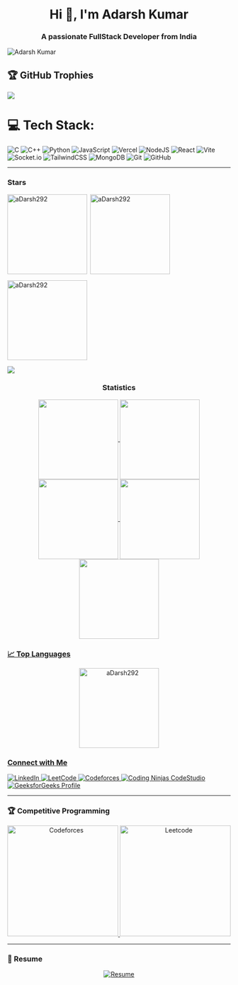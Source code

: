 <h1 align="center">Hi 👋, I'm Adarsh Kumar</h1>
<h3 align="center">A passionate FullStack Developer from India</h3>

<p align="left"> 
  <img src="https://komarev.com/ghpvc/?username=aDarsh292&label=Profile%20views&color=0e75b6&style=flat" alt="Adarsh Kumar" /> 
</p>

## 🏆 GitHub Trophies
![](https://github-profile-trophy.vercel.app/?username=aDarsh292&theme=default&no-frame=true&no-bg=false&margin-w=4)

# 💻 Tech Stack:
![C](https://img.shields.io/badge/c-%2300599C.svg?style=flat&logo=c&logoColor=white) 
![C++](https://img.shields.io/badge/c++-%2300599C.svg?style=flat&logo=c%2B%2B&logoColor=white) 
![Python](https://img.shields.io/badge/python-3670A0?style=flat&logo=python&logoColor=ffdd54) 
![JavaScript](https://img.shields.io/badge/javascript-%23323330.svg?style=flat&logo=javascript&logoColor=%23F7DF1E) 
![Vercel](https://img.shields.io/badge/vercel-%23000000.svg?style=flat&logo=vercel&logoColor=white) 
![NodeJS](https://img.shields.io/badge/node.js-6DA55F?style=flat&logo=node.js&logoColor=white) 
![React](https://img.shields.io/badge/react-%2320232a.svg?style=flat&logo=react&logoColor=%2361DAFB) 
![Vite](https://img.shields.io/badge/vite-%23646CFF.svg?style=flat&logo=vite&logoColor=white) 
![Socket.io](https://img.shields.io/badge/Socket.io-black?style=flat&logo=socket.io&badgeColor=010101) 
![TailwindCSS](https://img.shields.io/badge/tailwindcss-%2338B2AC.svg?style=flat&logo=tailwind-css&logoColor=white) 
![MongoDB](https://img.shields.io/badge/MongoDB-%234ea94b.svg?style=flat&logo=mongodb&logoColor=white)
![Git](https://img.shields.io/badge/git-%23F05033.svg?style=flat&logo=git&logoColor=white) 
![GitHub](https://img.shields.io/badge/github-%23121011.svg?style=flat&logo=github&logoColor=white)

---

<h3 align="left">Stars</h3>
<img align="left" height="180em" src="https://github-readme-stats.vercel.app/api/top-langs/?username=aDarsh292&layout=compact&theme=vision-friendly-dark&include_all_commits=true&count_private=true" alt="aDarsh292" />

<p>&nbsp;<img align="center" height="180em" src="https://github-readme-stats.vercel.app/api?username=aDarsh292&theme=calm_pink&hide_border=false&include_all_commits=true&count_private=true" alt="aDarsh292" /></p>

<p><img align="center" height="180em" src="https://github-readme-streak-stats.herokuapp.com/?user=aDarsh292&theme=vue-dark" alt="aDarsh292" /></p>

<img src="https://user-images.githubusercontent.com/73097560/115834477-dbab4500-a447-11eb-908a-139a6edaec5c.gif"><h3 align="center">Statistics</h3>
<div align="center">
<a href="https://github.com/aDarsh292">
<img align="center" src="http://github-profile-summary-cards.vercel.app/api/cards/stats?username=aDarsh292&theme=2077" height="180em" />
<img align="center" src="http://github-profile-summary-cards.vercel.app/api/cards/most-commit-language?username=aDarsh292&theme=2077" height="180em" />
<img align="center" src="http://github-profile-summary-cards.vercel.app/api/cards/repos-per-language?username=aDarsh292&theme=2077" height="180em" />
<img align="center" src="http://github-profile-summary-cards.vercel.app/api/cards/productive-time?username=aDarsh292&theme=2077" height="180em" />
<img align="center" src="http://github-profile-summary-cards.vercel.app/api/cards/profile-details?username=aDarsh292&theme=2077" height="180em" />
</div>

<h3 align="left">📈 Top Languages</h3>
<p align="center">
  <img height="180em" src="https://github-readme-stats.vercel.app/api/top-langs/?username=aDarsh292&layout=compact&theme=vision-friendly-dark&include_all_commits=true&count_private=true" alt="aDarsh292" />
</p>

<h3 align="left">Connect with Me</h3>
<p align="left">
  <a href="https://www.linkedin.com/in/adarshkumar292/" target="_blank">
    <img src="https://img.shields.io/badge/LinkedIn-%230077B5.svg?style=for-the-badge&logo=linkedin&logoColor=white" alt="LinkedIn">
  </a>
  <a href="https://leetcode.com/aDarsh292" target="_blank">
    <img src="https://img.shields.io/badge/LeetCode-%23FFA116.svg?style=for-the-badge&logo=leetcode&logoColor=white" alt="LeetCode">
  </a>
  <a href="https://codeforces.com/profile/aDarsh_292" target="_blank">
    <img src="https://codeforces-readme-stats.vercel.app/api/badge?username=aDarsh_292" alt="Codeforces">
  </a>
  <a href="https://www.naukri.com/code360/profile/aDarsh_292" target="_blank">
    <img src="https://img.shields.io/badge/Coding%20Ninjas-%23FF6F00.svg?style=for-the-badge&logo=codingninjas&logoColor=white" alt="Coding Ninjas CodeStudio">
  </a>
  <a href="https://www.geeksforgeeks.org/user/adarsh292/" target="_blank">
    <img src="https://img.shields.io/badge/GeeksforGeeks-%2300FF00.svg?style=for-the-badge&logo=geeksforgeeks&logoColor=white" alt="GeeksforGeeks Profile">
  </a>
</p>

---

<h3 align="left">🏆 Competitive Programming</h3>
<p align="center">
  <a href="https://codeforces.com/profile/aDarsh_292" target="_blank">
    <img src="https://codeforces-readme-stats.vercel.app/api/card?username=aDarsh_292" alt="Codeforces" height="250" />
  </a>
  <a href="https://leetcode.com/fdgdhadxxxarcdf" target="_blank">
    <img src="https://leetcard.jacoblin.cool/fdgdhadxxxarcdf?ext=contest" alt="Leetcode" height="250" />
  </a>
</p>

---

<h3 align="left">📄 Resume</h3>
<p align="center">
  <a href="https://drive.google.com/drive/folders/19lxrZOgbVAbV5TuGOlv5XiWoky06Kdp0" target="_blank">
    <img src="https://img.shields.io/badge/Resume-View%20Here-%230077B5?style=for-the-badge&logo=google-drive&logoColor=white" alt="Resume">
  </a>
</p>
